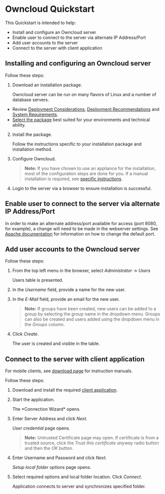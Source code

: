 # Owncloud Quickstart

This Quickstart is intended to help:

- Install and configure an Owncloud server
- Enable user to connect to the server via alternate IP Address/Port
- Add user accounts to the server
- Connect to the server with client application

## Installing and configuring an Owncloud server

Follow these steps:

1. Download an installation package.  
	
	<p>Owncloud server can be run on many flavors of Linux and a number of database servers. </p>   
	
- Review [Deployment Considerations](https://doc.owncloud.org/server/10.2/admin_manual/installation/deployment_considerations.html), [Deployment Recommendations](https://doc.owncloud.org/server/10.2/admin_manual/installation/deployment_recommendations.html) and [System Requirements](https://doc.owncloud.org/server/10.2/admin_manual/installation/system_requirements.html).
- [Select the package](https://owncloud.org/download/) best suited for your environments and technical ability. 

2. Install the package.
   
   <p>Follow the instructions specific to your installation package and installation method.</p>
3. Configure Owncloud.

   > **Note:** If you have chosen to use an appliance for the installation, most of the 	configuration steps are done for you. If a manual installation is required, see [specific instructions](https://doc.owncloud.com/server/10.1/admin_manual/installation/manual_installation.html).

4. Login to the server via a browser to ensure installation is successful.

## Enable user to connect to the server via alternate IP Address/Port

In order to make an alternate address/port available for access (port 8080, for example), a change will need to be made in the webserver settings. See [Apache documentation](https://httpd.apache.org/docs/2.4/) for information on how to change the default port.

## Add user accounts to the Owncloud server

Follow these steps:

1. From the top left menu in the browser, select *Administrator* -> *Users*
   
   <p>Users table is presented.</p>
2. In the *Username* field, provide a name for the new user.
3. In the *E-Mail* field, provide an email for the new user.
   
   > **Note:** If groups have been created, new users can be added to a group by selecting the  group name in the dropdown menu. Groups can also be created and users added using the dropdown menu in the *Groups* column.
4. Click *Create*.
   
   <p>The user is created and visible in the table.</p>

## Connect to the server with client application

For mobile clients, see [download page](https://owncloud.org/download/#owncloud-mobile-apps) for instruction manuals.

Follow these steps:

1. Download and install the required [client application](https://owncloud.org/download/#owncloud-desktop-client).

2. Start the application.
   

	<p>The *Connection Wizard* opens.</p>

3. Enter Server Address and click *Next*.
*<p>User credential* page opens.</p>
   
   > **Note:** Untrusted Certificate page may open. If certificate is from a trusted source, click the *Trust this certificate anyway* radio button and then the *OK* button.
   
4. Enter Username and Password and click *Next*.
   *<p>Setup local folder options* page opens.</p>

5. Select required options and local folder location. Click *Connect*. 
   
   <p>Application connects to server and synchronizes specified folder.</p>

